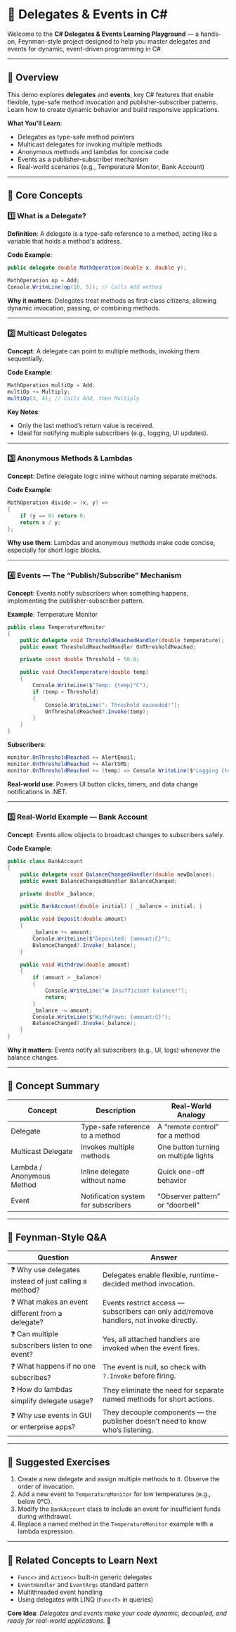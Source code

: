 # 🎯 Delegates & Events in C#

Welcome to the **C# Delegates & Events Learning Playground** — a hands-on, Feynman-style project designed to help you master delegates and events for dynamic, event-driven programming in C#.

---

## 🌟 Overview

This demo explores **delegates** and **events**, key C# features that enable flexible, type-safe method invocation and publisher-subscriber patterns. Learn how to create dynamic behavior and build responsive applications.

**What You'll Learn**:
- Delegates as type-safe method pointers
- Multicast delegates for invoking multiple methods
- Anonymous methods and lambdas for concise code
- Events as a publisher-subscriber mechanism
- Real-world scenarios (e.g., Temperature Monitor, Bank Account)

---

## 🧩 Core Concepts

### 1️⃣ What is a Delegate?
**Definition**: A delegate is a type-safe reference to a method, acting like a variable that holds a method's address.

**Code Example**:
```csharp
public delegate double MathOperation(double x, double y);

MathOperation op = Add;
Console.WriteLine(op(10, 5)); // Calls Add method
```

**Why it matters**: Delegates treat methods as first-class citizens, allowing dynamic invocation, passing, or combining methods.

---

### 2️⃣ Multicast Delegates
**Concept**: A delegate can point to multiple methods, invoking them sequentially.

**Code Example**:
```csharp
MathOperation multiOp = Add;
multiOp += Multiply;
multiOp(3, 4); // Calls Add, then Multiply
```

**Key Notes**:
- Only the last method’s return value is received.
- Ideal for notifying multiple subscribers (e.g., logging, UI updates).

---

### 3️⃣ Anonymous Methods & Lambdas
**Concept**: Define delegate logic inline without naming separate methods.

**Code Example**:
```csharp
MathOperation divide = (x, y) =>
{
    if (y == 0) return 0;
    return x / y;
};
```

**Why use them**: Lambdas and anonymous methods make code concise, especially for short logic blocks.

---

### 4️⃣ Events — The “Publish/Subscribe” Mechanism
**Concept**: Events notify subscribers when something happens, implementing the publisher-subscriber pattern.

**Example**: Temperature Monitor
```csharp
public class TemperatureMonitor
{
    public delegate void ThresholdReachedHandler(double temperature);
    public event ThresholdReachedHandler OnThresholdReached;

    private const double Threshold = 50.0;

    public void CheckTemperature(double temp)
    {
        Console.WriteLine($"Temp: {temp}°C");
        if (temp > Threshold)
        {
            Console.WriteLine("⚠️ Threshold exceeded!");
            OnThresholdReached?.Invoke(temp);
        }
    }
}
```

**Subscribers**:
```csharp
monitor.OnThresholdReached += AlertEmail;
monitor.OnThresholdReached += AlertSMS;
monitor.OnThresholdReached += (temp) => Console.WriteLine($"Logging {temp}°C");
```

**Real-world use**: Powers UI button clicks, timers, and data change notifications in .NET.

---

### 5️⃣ Real-World Example — Bank Account
**Concept**: Events allow objects to broadcast changes to subscribers safely.

**Code Example**:
```csharp
public class BankAccount
{
    public delegate void BalanceChangedHandler(double newBalance);
    public event BalanceChangedHandler BalanceChanged;

    private double _balance;

    public BankAccount(double initial) { _balance = initial; }

    public void Deposit(double amount)
    {
        _balance += amount;
        Console.WriteLine($"Deposited: {amount:C}");
        BalanceChanged?.Invoke(_balance);
    }

    public void Withdraw(double amount)
    {
        if (amount > _balance)
        {
            Console.WriteLine("❌ Insufficient balance!");
            return;
        }
        _balance -= amount;
        Console.WriteLine($"Withdrawn: {amount:C}");
        BalanceChanged?.Invoke(_balance);
    }
}
```

**Why it matters**: Events notify all subscribers (e.g., UI, logs) whenever the balance changes.

---

## 🧩 Concept Summary

| Concept                | Description                              | Real-World Analogy                 |
|------------------------|------------------------------------------|------------------------------------|
| Delegate               | Type-safe reference to a method          | A “remote control” for a method     |
| Multicast Delegate     | Invokes multiple methods                 | One button turning on multiple lights |
| Lambda / Anonymous Method | Inline delegate without name          | Quick one-off behavior             |
| Event                  | Notification system for subscribers      | “Observer pattern” or “doorbell”   |

---

## 🧠 Feynman-Style Q&A

| Question | Answer |
|----------|--------|
| ❓ Why use delegates instead of just calling a method? | Delegates enable flexible, runtime-decided method invocation. |
| ❓ What makes an event different from a delegate? | Events restrict access — subscribers can only add/remove handlers, not invoke directly. |
| ❓ Can multiple subscribers listen to one event? | Yes, all attached handlers are invoked when the event fires. |
| ❓ What happens if no one subscribes? | The event is null, so check with `?.Invoke` before firing. |
| ❓ How do lambdas simplify delegate usage? | They eliminate the need for separate named methods for short actions. |
| ❓ Why use events in GUI or enterprise apps? | They decouple components — the publisher doesn’t need to know who’s listening. |

---

## 🧪 Suggested Exercises

1. Create a new delegate and assign multiple methods to it. Observe the order of invocation.
2. Add a new event to `TemperatureMonitor` for low temperatures (e.g., below 0°C).
3. Modify the `BankAccount` class to include an event for insufficient funds during withdrawal.
4. Replace a named method in the `TemperatureMonitor` example with a lambda expression.

---

## 🧩 Related Concepts to Learn Next
- `Func<>` and `Action<>` built-in generic delegates
- `EventHandler` and `EventArgs` standard pattern
- Multithreaded event handling
- Using delegates with LINQ (`Func<T>` in queries)

**Core Idea**: *Delegates and events make your code dynamic, decoupled, and ready for real-world applications.* 🚀